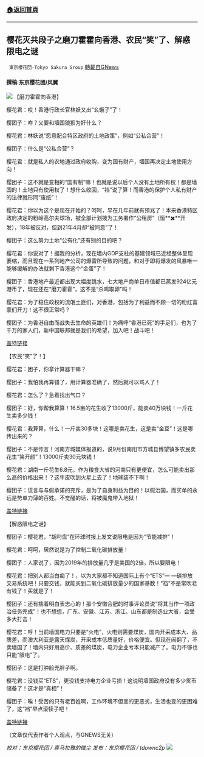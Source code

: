 ###  [:house:返回首頁](https://github.com/ourhimalayas/txt)
---


## 樱花灭共段子之磨刀霍霍向香港、农民“笑”了、解惑限电之谜
` 東京櫻花団-Tokyo Sakura Group` [轉載自GNews](https://gnews.org/zh-hans/1563418/)

#### 撰稿:东京樱花团/风翼
![](https://assets.gnews.org/wp-content/uploads/2021/09/715c3cb7945889acc1e2d4bc364ae8bf.jpg)
【磨刀霍霍向香港】

樱花君：哎！香港行政长官林妖又出“幺蛾子”了！

樱团子：咋？又要和墙国狼狈为奸什么？

樱花君：林妖说“愿意配合特区政府的土地政策”，例如“公私合营”！

樱团子：什么是“公私合营”？

樱花君：就是私人的农地通过政府收购，变为国有财产，墙国再决定土地使用方向！

樱团子：这不就是变相的“国有制”嘛！也就是说以后个人没有土地所有权！都是墙国的！土地只有使用权了！想什么收回，“裆”说了算！而香港的保护个人私有财产的法律就形同“废纸”！

樱花君：你以为这个是现在开始的？呵呵，早在几年前就有预兆了！本来香港特区政府决定的粉岭高尔夫球场，被全部计划拨为工务署作“公租房”（恒**✖️**开发），18年被反对，但到21年4月却“被同意”了！

樱团子：这么努力土地“公有化”还有别的目的吧？

樱花君：你说对了！据我的分析，现在墙内GDP支柱的基建领域已近经整体呈现萎缩，而且现在一系列地产公司的爆雷所导致的问题，和对于即将爆发的风暴唯一能够缓解的办法就剩下香港这个“金蛋”了！

樱团子：香港地产最近都出现大幅度跳水，七大地产商单日市值都已蒸发924亿元港币了，现在还在“磨刀霍霍”，这不是“杀鸡取卵”吗！

樱花君：为了稳住政权的流氓土匪们，对香港，包括为了利益而不顾一切的粉红富豪们开刀！这不很正常吗？

樱团子：为香港自由而战失去生命的英雄们！为痛呼“香港已死”的手足们，也为了千万的家人们，新中国联邦就是我们的希望，加入吧！战斗吧！

[盖特链接](https://www.gettr.com/post/pc7etvd1d1)

【农民“笑”了！】

樱花君：团子，你拿计算器干嘛？

樱团子：我怕我再算错了，用计算器准确了，然后就可以骂人了！

樱花君：怎么了？急着找出气口？

樱团子：好，你帮我算算！16.5亩的花生收了13000斤，能卖40万块钱！一斤花生卖多少钱！

樱花君：我算算，什么！一斤卖30多块！这哪是卖花生，这是卖“金豆”！这是哪传出来的？

樱团子：不是传言！河南方城媒体报道的，说9月份南阳市方城县博望镇多农民卖花生“笑开颜”！13000斤卖30元块钱！

樱花君：湖南一斤花生6.8元，作为粮食大省的河南只有更便宜，怎么可能卖出那么高的价格出来！？这牛皮吹到火星上去了！地球装不下啊！

樱团子：谎言与与假承诺的充斥，是为了自身利益为目的！以假治国，而买单的永远是势单力薄的百姓。不觉醒的话，将被魔鬼带入地狱！

[盖特链接](https://www.gettr.com/post/pc9nhx6045)

【解惑限电之谜】

樱团子：樱花君，“胡叼盘”在环球时报上发文说限电是因为“节能减排”！

樱花君：呵呵，居然说是为了控制二氧化碳排放量！

樱团子：人家说了，因为2019年的排放量几乎是美国的2倍，所以要限电！

樱花君：把别人都当白痴了！，以为大家都不知道国际上有个“ETS”— —碳排放交易系统吧！只要交钱，就能买到二氧化碳排放量少的国家基数！“裆”不是常吹老有钱了！买就是了！

樱团子：还有揣着明白表忠心的！那个安徽合肥的时事评论员说“将其当作一项政治任务完成”！也不想想，广东、安徽、江苏、浙江、山东都是制造业大省，会受多大打击！

樱花君：哼！当前墙国电力只要是“火电”，火电则需要煤炭，国内开采成本大、品质差，而澳大利亚是露天煤炭，开采成本低质量好，价格便宜。但现在闹翻了，不卖墙国了！墙内只好用高价、质差的煤炭，电力企业亏本只能减产了。电力不够也只能“限电”了。

樱团子：这是打肿脸充胖子啊。

樱花君：没钱买“ETS”，更没钱支持电力企业亏损！这说明墙国政府没有多少货币储备了！这才是“真相”！

樱团子：唉！受苦的只有老百姓啊，工作环境不但变的更恶劣，生活也变的更困难了，这“裆”早点滚犊子吧！

[盖特链接](https://www.gettr.com/post/pcaf3i3412)

（文章仅代表作者个人观点，与GNEWS无关）

*校对：东京樱花团 / 喜马拉雅的微尘*
*发布：东京樱花团 / tdownc2p*
![](https://assets.gnews.org/wp-content/uploads/2021/08/image0-1-36.jpg)

